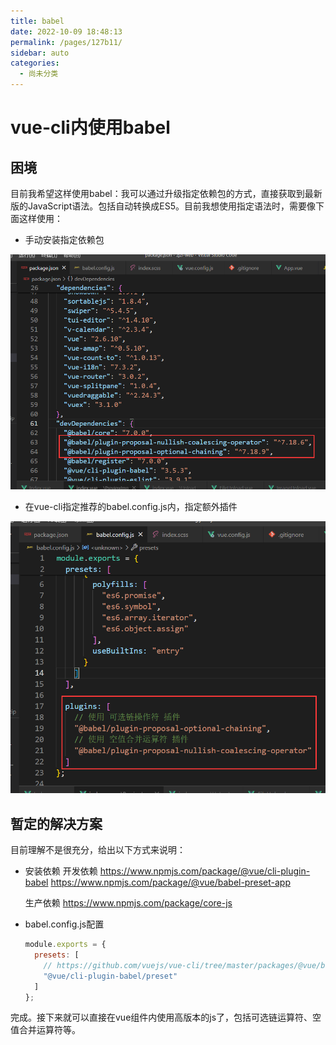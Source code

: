 ```yaml
---
title: babel
date: 2022-10-09 18:48:13
permalink: /pages/127b11/
sidebar: auto
categories: 
  - 尚未分类
---
```



# vue-cli内使用babel

## 困境
目前我希望这样使用babel：我可以通过升级指定依赖包的方式，直接获取到最新版的JavaScript语法。包括自动转换成ES5。目前我想使用指定语法时，需要像下面这样使用：


- 手动安装指定依赖包

![image-20221009182127742](https://raw.githubusercontent.com/RuanZhongNan/img-store/main/img/image-20221009182127742.png)




- 在vue-cli指定推荐的babel.config.js内，指定额外插件

![image-20221009182143432](https://raw.githubusercontent.com/RuanZhongNan/img-store/main/img/image-20221009182143432.png)







## 暂定的解决方案
目前理解不是很充分，给出以下方式来说明：

- 安装依赖
  开发依赖
  https://www.npmjs.com/package/@vue/cli-plugin-babel
  https://www.npmjs.com/package/@vue/babel-preset-app

  生产依赖
  https://www.npmjs.com/package/core-js


- babel.config.js配置
  ``` js
  module.exports = {
    presets: [
      // https://github.com/vuejs/vue-cli/tree/master/packages/@vue/babel-preset-app
      "@vue/cli-plugin-babel/preset"
    ]
  };
  ```


完成。接下来就可以直接在vue组件内使用高版本的js了，包括可选链运算符、空值合并运算符等。